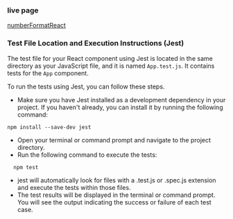 ### live page 
[numberFormatReact]("https://sureshpradhana.github.io/numberFormat/")

### Test File Location and Execution Instructions (Jest)

The test file for your React component using Jest is located in the same directory as your JavaScript file, and it is named `App.test.js`. It contains tests for the `App` component.

To run the tests using Jest, you can follow these steps.

- Make sure you have Jest installed as a development dependency in your project. If you haven't already, you can install it by running the following command:
 ```
 npm install --save-dev jest
```
- Open your terminal or command prompt and navigate to the project directory.
- Run the following command to execute the tests:
```
  npm test
```
- jest will automatically look for files with a .test.js or .spec.js extension and execute the tests within those files.
- The test results will be displayed in the terminal or command prompt. You will see the output indicating the success or failure of each test case.
